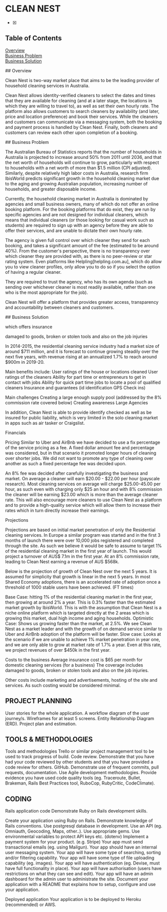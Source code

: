 # CLEAN NEST


- [x]

## Table of Contents

[Overview](#overview)  
[Business Problem](#businessproblem)   
[Business Solution](#businesssolution)  

<a name="overview"/>
## Overview

Clean Nest is two-way market place that aims to be the leading provider of household cleaning services in Australia.

Clean Nest allows identity-verified cleaners to select the dates and times that they are available for cleaning (and at a later stage, the locations in which they are willing to travel to), as well as set their own hourly rate. The platform also allows customers to search cleaners by availability (and later, price and location preference) and book their services. While the cleaners and customers can communicate via a messaging system, both the booking and payment process is handled by Clean Nest. Finally, both cleaners and customers can review each other upon completion of a booking.

<a name="businessproblem"/>
## Business Problem

The Australian Bureau of Statistics reports that the number of households in Australia is projected to increase around 50% from 2011 until 2036, and that the net worth of households will continue to grow, particularly with respect to households with a net worth of more than $1.5 million (CPI adjusted). Similarly, despite relatively high labor costs in Australia, research firm IbisWorld predicts significant growth in the household cleaning market due to the aging and growing Australian population, increasing number of households, and greater disposable income.

Currently, the household cleaning market in Australia is dominated by agencies and small business owners, many of which do not offer an online booking platform. For the booking platforms that do exist, they are run by specific agencies and are not designed for individual cleaners, which means that individual cleaners (or those looking for casual work such as students) are required to sign up with an agency before they are able to offer their services, and are unable to dictate their own hourly rate.

The agency is given full control over which cleaner they send for each booking, and takes a significant amount of the fee (estimated to be around 40%). From the customer's perspective, there is no transparency over which cleaner they are provided with, as there is no peer-review or star rating system. Even platforms like Helpling[helpling.com.au], which do allow you to view cleaner profiles, only allow you to do so if you select the option of having a regular cleaner.

They are required to trust the agency, who has its own agenda (such as sending over whichever cleaner is most readily available, rather than one who is the most appropriate for the job).

Clean Nest will offer a platform that provides greater access, transparency and accountability between cleaners and customers.


<a name="businesssolution"/>
## Business Solution

which offers insurance

damaged to goods, broken or stolen tools and also on the job injuries

In 2014-2015, the residential cleaning service industry had a market size of around $711 million, and it is forecast to continue growing steadily over the next five years, with revenue rising at an annualized 1.7% to reach around $900m in 2019-20.


Main benefits include:
User ratings of the house or locations cleaned
User ratings of the cleaners
Ability for part time or entrepreneurs to get in contact with jobs
Ability for quick part time jobs to locate a pool of qualified cleaners
Insurance and guarantees (id identification GPS Check ins)

Main challenges
Creating a large enough supply pool (addressed by the 8% commission rate covered below)
Creating awareness
Large Agencies



In addition, Clean Nest is able to provide identify checked as well as be insured for public liability, which is very limited in the solo cleaning market in apps such as air tasker or Craigslist.  


Financials

Pricing
Similar to Uber and AirBnb we have decided to use a fix percentage of the service pricing as a fee. A fixed dollar amount fee and percentage was considered, but in that scenario it promoted longer hours of cleaning over shorter jobs. We did not want to promote any type of cleaning over another as such a fixed percentage fee was decided upon.

An 8% fee was decided after carefully investigating the business and market. On average a cleaner will earn $20.00 - $22.00 per hour (payscale research). Most cleaning services on average will charge $25.00-45.00 per hour, as such even with charging only $25 an hour and with 8% commission the cleaner will be earning $23.00 which is more than the average cleaner rate. This will also encourage more cleaners to use Clean Nest as a platform and to provide a high-quality service which will allow them to increase their rates which in turn directly increase their earnings.

Projections

Projections are based on initial market penetration of only the Residential cleaning services.
In Europe a similar program was started and in the first 3 months of launch there were over 10,000 jobs registered and completed through the site. As such we believe it would be safe to assume to target 1% of the residential cleaning market in the first year of launch. This would project a turnover of AUS$ 7.1m in the first year. At an 8% commission rate, leading to Clean Nest earning a revenue of AUS $568k.

Below is the projection of growth of Clean Nest over the next 5 years.
It is assumed for simplicity that growth is linear in the next 5 years. In most Shared Economy adoptions, there is an accelerated rate of adoption once a threshold of 1000 stable users have been achieved. (FT times)

Base Case: hitting 1% of the residential cleaning market in the first year, then growing at around 2% a year. This is 0.3% faster than the estimated market growth by IbisWorld. This is with the assumption that Clean Nest is a niche online platform which is targeted directly at the 2 areas which is growing this market, dual high income and aging households.
Optimistic Case: Shows us growing faster than the market, at 2.5%. We see Clean Nest as a market leader and with the growth of on demand service similar to Uber and AirBnb adoption of the platform will be faster.
Slow case: Looks at the scenario if we are unable to achieve 1% market penetration in year one, and we are only able to grow at market rate of 1.7% a year. Even at this rate, we project revenues of over $450k in the first year.  



Costs to the business
Average insurance cost is $65 per month for domestic cleaning services (for a business)
The coverage includes damaged to goods, broken or stolen tools and also on the job injuries.

Other costs include marketing and advertisements, hosting of the site and services. As such costing would be considered minimal.

## PROJECT PLANNING

User stories for the whole application.
A workflow diagram of the user journey/s.
Wireframes for at least 5 screens.
Entity Relationship Diagram (ERD).
Project plan and estimation.


## TOOLS & METHODOLOGIES

Tools and methodologies
Trello or similar project management tool to be used to track progress of build.
Code review. Demonstrate that you have had your code reviewed by other students and that you have provided a code review for others.
GitHub. Demonstrate use of frequent commits, pull requests, documentation.
Use Agile development methodologies.
Provide evidence you have used code quality tools (eg. Traceroute, Bullet, Brakeman, Rails Best Practices tool, RuboCop, RubyCritic, CodeClimate).


## CODING


Rails application code
Demonstrate Ruby on Rails development skills.

Create your application using Ruby on Rails.
Demonstrate knowledge of Rails conventions.
Use postgresql database in development.
Use an API (eg. Omniauth, Geocoding, Maps, other..).
Use appropriate gems.
Use environmental variables to protect API keys etc. (dotenv)
Implement a payment system for your product. (e.g. Stripe)
Your app must send transactional emails (eg. using Mailgun).
Your app should have an internal user messaging system.
Your app will have some type of searching, sorting and/or filtering capability.
Your app will have some type of file uploading capability (eg. images).
Your app will have authentication (eg. Devise, must have full functionality in place).
Your app will have authorisation (users have restrictions on what they can see and edit).
Your app will have an admin dashboard for the admin user to administrate the site.
Document your application with a README that explains how to setup, configure and use your application.

Deployed application
Your application is to be deployed to Heroku (recommended) or AWS.
